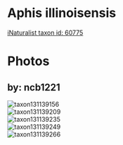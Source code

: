 
Aphis illinoisensis
===================
  
[iNaturalist taxon id: 60775](https://www.inaturalist.org/taxa/60775)
# Photos

## by: ncb1221
  
![taxon131139156](https://inaturalist-open-data.s3.amazonaws.com/photos/140388900/medium.jpeg)  
![taxon131139209](https://inaturalist-open-data.s3.amazonaws.com/photos/140388921/medium.jpeg)  
![taxon131139235](https://inaturalist-open-data.s3.amazonaws.com/photos/140388954/medium.jpeg)  
![taxon131139249](https://inaturalist-open-data.s3.amazonaws.com/photos/140388969/medium.jpeg)  
![taxon131139266](https://inaturalist-open-data.s3.amazonaws.com/photos/140388985/medium.jpeg)